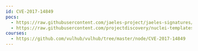 ```yaml
---
id: CVE-2017-14849
pocs:
  - https://raw.githubusercontent.com/jaeles-project/jaeles-signatures/master/cves/nodejs-path-traversal-cve-2017-14849.yaml
  - https://raw.githubusercontent.com/projectdiscovery/nuclei-templates/master/cves/CVE-2017-14849.yaml
courses:
  - https://github.com/vulhub/vulhub/tree/master/node/CVE-2017-14849
---
```


